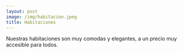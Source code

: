 ```yaml
---
layout: post
image: /img/habitacion.jpeg
title: Habitaciones
---
```

Nuestras habitaciones son muy comodas y elegantes, a un precio muy accesible para todos. 
